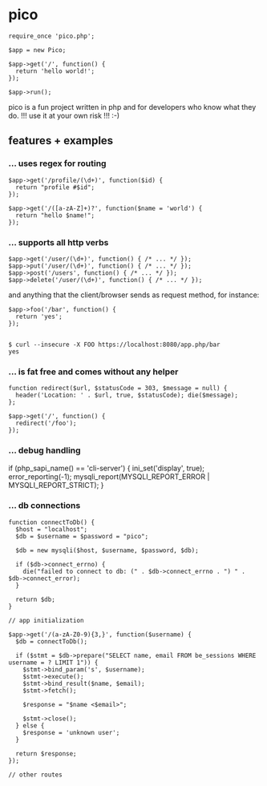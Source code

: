 # pico


    require_once 'pico.php';
    
    $app = new Pico;
    
    $app->get('/', function() {
      return 'hello world!';
    });
    
    $app->run();



pico is a fun project written in php and for developers who know what they do.
!!! use it at your own risk !!! :-)


## features + examples

### ... uses regex for routing


    $app->get('/profile/(\d+)', function($id) {
      return "profile #$id";
    });
    
    $app->get('/([a-zA-Z]+)?', function($name = 'world') {
      return "hello $name!";
    });

### ... supports all http verbs

    $app->get('/user/(\d+)', function() { /* ... */ });
    $app->put('/user/(\d+)', function() { /* ... */ });
    $app->post('/users', function() { /* ... */ });
    $app->delete('/user/(\d+)', function() { /* ... */ });

and anything that the client/browser sends as request method, for instance:

    $app->foo('/bar', function() {
      return 'yes';
    });


    $ curl --insecure -X FOO https://localhost:8080/app.php/bar
    yes

### ... is fat free and comes without any helper


    function redirect($url, $statusCode = 303, $message = null) {
      header('Location: ' . $url, true, $statusCode); die($message);
    };
    
    $app->get('/', function() {
      redirect('/foo');
    });

### ... debug handling


if (php_sapi_name() == 'cli-server') {
  ini_set('display', true);
  error_reporting(-1);
  mysqli_report(MYSQLI_REPORT_ERROR | MYSQLI_REPORT_STRICT);
}

### ... db connections


    function connectToDb() {
      $host = "localhost";
      $db = $username = $password = "pico";
    
      $db = new mysqli($host, $username, $password, $db);
    
      if ($db->connect_errno) {
        die("failed to connect to db: (" . $db->connect_errno . ") " . $db->connect_error);
      }
    
      return $db;
    }
    
    // app initialization
    
    $app->get('/(a-zA-Z0-9){3,}', function($username) {
      $db = connectToDb();
    
      if ($stmt = $db->prepare("SELECT name, email FROM be_sessions WHERE username = ? LIMIT 1")) {
        $stmt->bind_param('s', $username);
        $stmt->execute();
        $stmt->bind_result($name, $email);
        $stmt->fetch();
    
        $response = "$name <$email>";
    
        $stmt->close();
      } else {
        $response = 'unknown user';
      }
    
      return $response;
    });
    
    // other routes
    

